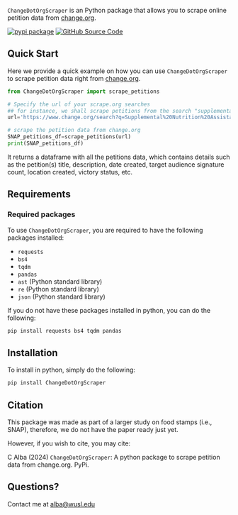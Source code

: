 `ChangeDotOrgScraper` is an Python package that allows you to scrape online petition data from [change.org](https://www.change.org/).

[![pypi package](https://img.shields.io/badge/pypi_package-v0.0.6-brightgreen)](https://pypi.org/project/ChangeDotOrgScraper/) [![GitHub Source Code](https://img.shields.io/badge/github_source_code-source_code?logo=github&color=green)](https://github.com/cja5553/change_org_scraper) 

## Quick Start
Here we provide a quick example on how you can use `ChangeDotOrgScraper` to scrape petition data right from [change.org](https://www.change.org/). 

```python
from ChangeDotOrgScraper import scrape_petitions

# Specify the url of your scrape.org searches
## for instance, we shall scrape petitions from the search "supplemental nutrition assistance program"
url='https://www.change.org/search?q=Supplemental%20Nutrition%20Assistance%20Program&offset=0'

# scrape the petition data from change.org
SNAP_petitions_df=scrape_petitions(url)
print(SNAP_petitions_df)
```
It returns a dataframe with all the petitions data, which contains details such as the petition(s) title, description, date created, target audience signature count, location created, victory status, etc. 



## Requirements
### Required packages
To use `ChangeDotOrgScraper`, you are required to have the following packages installed:  
- `requests`
- `bs4`    
- `tqdm`    
- `pandas`  
- `ast` (Python standard library)   
- `re` (Python standard library)   
- `json`  (Python standard library)  

If you do not have these packages installed in python, you can do the following:
```bash
pip install requests bs4 tqdm pandas
```

## Installation
To install in python, simply do the following: 
```bash
pip install ChangeDotOrgScraper
```

## Citation
This package was made as part of a larger study on food stamps (i.e., SNAP), therefore, we do not have the paper ready just yet. 

However, if you wish to cite, you may cite:

C Alba (2024) `ChangeDotOrgScraper`: A python package to scrape petition data from change.org. PyPi. 

## Questions?
Contact me at [alba@wusl.edu](mailto:alba@wusl.edu)

